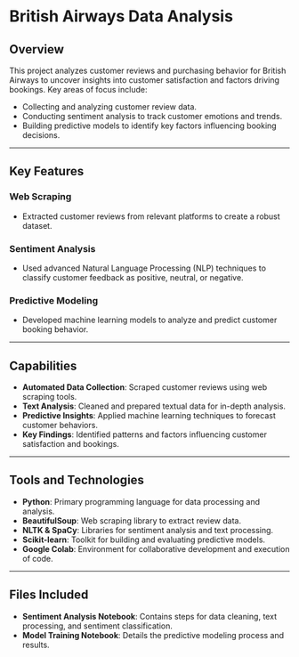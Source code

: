 # British Airways Data Analysis

## Overview
This project analyzes customer reviews and purchasing behavior for British Airways to uncover insights into customer satisfaction and factors driving bookings. Key areas of focus include:
- Collecting and analyzing customer review data.
- Conducting sentiment analysis to track customer emotions and trends.
- Building predictive models to identify key factors influencing booking decisions.

---

## Key Features

### Web Scraping
- Extracted customer reviews from relevant platforms to create a robust dataset.

### Sentiment Analysis
- Used advanced Natural Language Processing (NLP) techniques to classify customer feedback as positive, neutral, or negative.

### Predictive Modeling
- Developed machine learning models to analyze and predict customer booking behavior.

---

## Capabilities
- **Automated Data Collection**: Scraped customer reviews using web scraping tools.
- **Text Analysis**: Cleaned and prepared textual data for in-depth analysis.
- **Predictive Insights**: Applied machine learning techniques to forecast customer behaviors.
- **Key Findings**: Identified patterns and factors influencing customer satisfaction and bookings.

---

## Tools and Technologies
- **Python**: Primary programming language for data processing and analysis.
- **BeautifulSoup**: Web scraping library to extract review data.
- **NLTK & SpaCy**: Libraries for sentiment analysis and text processing.
- **Scikit-learn**: Toolkit for building and evaluating predictive models.
- **Google Colab**: Environment for collaborative development and execution of code.

---

## Files Included
- **Sentiment Analysis Notebook**: Contains steps for data cleaning, text processing, and sentiment classification.
- **Model Training Notebook**: Details the predictive modeling process and results.


